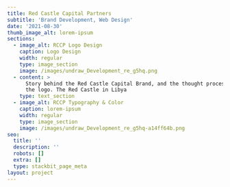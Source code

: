 ```yaml
---
title: Red Castle Capital Partners
subtitle: 'Brand Development, Web Design'
date: '2021-08-30'
thumb_image_alt: lorem-ipsum
sections:
  - image_alt: RCCP Logo Design
    caption: Logo Design
    width: regular
    type: image_section
    image: /images/undraw_Development_re_g5hq.png
  - content: >
      Story behind the Red Castle Capital Brand, and the thought process behind
      the logo. The Red Castle in Libya
    type: text_section
  - image_alt: RCCP Typography & Color
    caption: lorem-ipsum
    width: regular
    type: image_section
    image: /images/undraw_Development_re_g5hq-a14ff64b.png
seo:
  title: ''
  description: ''
  robots: []
  extra: []
  type: stackbit_page_meta
layout: project
---
```

